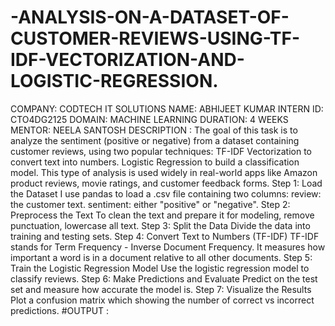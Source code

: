 # -ANALYSIS-ON-A-DATASET-OF-CUSTOMER-REVIEWS-USING-TF-IDF-VECTORIZATION-AND-LOGISTIC-REGRESSION.
COMPANY: CODTECH IT SOLUTIONS
NAME: ABHIJEET KUMAR
INTERN ID: CTO4DG2125
DOMAIN: MACHINE LEARNING
DURATION: 4 WEEKS
MENTOR: NEELA SANTOSH
DESCRIPTION : 
The goal of this task is to analyze the sentiment (positive or negative) from a dataset containing customer reviews, using two popular techniques:
TF-IDF Vectorization to convert text into numbers.
Logistic Regression to build a classification model.
This type of analysis is used widely in real-world apps like Amazon product reviews, movie ratings, and customer feedback forms.
Step 1: Load the Dataset
I use pandas to load a .csv file containing two columns:
review: the customer text.
sentiment: either "positive" or "negative".
Step 2: Preprocess the Text
To clean the text and prepare it for modeling, remove punctuation, lowercase all text.
Step 3: Split the Data
Divide the data into training and testing sets.
Step 4: Convert Text to Numbers (TF-IDF)
TF-IDF stands for Term Frequency - Inverse Document Frequency. It measures how important a word is in a document relative to all other documents.
 Step 5: Train the Logistic Regression Model
 Use the logistic regression model to classify reviews.
Step 6: Make Predictions and Evaluate
 Predict on the test set and measure how accurate the model is.
Step 7: Visualize the Results
Plot a confusion matrix which showing the number of correct vs incorrect predictions.
#OUTPUT :

